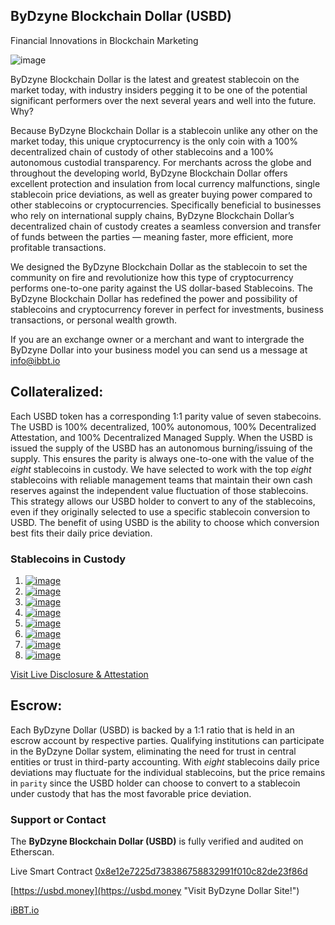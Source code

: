 ## ByDzyne Blockchain Dollar (USBD)
Financial Innovations in Blockchain Marketing

![image]()

ByDzyne Blockchain Dollar is the latest and greatest stablecoin on the market today, with industry insiders pegging it to be one of the potential significant performers over the next several years and well into the future. Why? 

Because ByDzyne Blockchain Dollar is a stablecoin unlike any other on the market today, this unique cryptocurrency is the only coin with a 100% decentralized chain of custody of other stablecoins and a 100% autonomous custodial transparency. For merchants across the globe and throughout the developing world, ByDzyne Blockchain Dollar offers excellent protection and insulation from local currency malfunctions, single stablecoin price deviations, as well as greater buying power compared to other stablecoins or cryptocurrencies. Specifically beneficial to businesses who rely on international supply chains, ByDzyne Blockchain Dollar’s decentralized chain of custody creates a seamless conversion and transfer of funds between the parties — meaning faster, more efficient, more profitable transactions.

We designed the ByDzyne Blockchain Dollar as the stablecoin to set the community on fire and revolutionize how this type of cryptocurrency performs one-to-one parity against the US dollar-based Stablecoins. The ByDzyne Blockchain Dollar has redefined the power and possibility of stablecoins and cryptocurrency forever in perfect for investments, business transactions, or personal wealth growth.

If you are an exchange owner or a merchant and want to intergrade the ByDzyne Dollar into your business model you can send us a message at info@ibbt.io

## Collateralized: 

Each USBD token has a corresponding 1:1 parity value of seven stabecoins. The USBD is 100% decentralized, 100% autonomous, 100% Decentralized Attestation, and 100% Decentralized Managed Supply.  When the USBD is issued the supply of the USBD has an autonomous burning/issuing of the supply. This ensures the parity is always one-to-one with the value of the _eight_ stablecoins in custody. We have selected to work with the top _eight_ stablecoins with reliable management teams that maintain their own cash reserves against the independent value fluctuation of those stablecoins. This strategy allows our USBD holder to convert to any of the stablecoins, even if they originally selected to use a specific stablecoin conversion to USBD. The benefit of using USBD is the ability to choose which conversion best fits their daily price deviation. 


### Stablecoins in Custody

1. [![image](https://etherscan.io/token/images/centre-usdc_28.png)](https://etherscan.io/address/0xa0b86991c6218b36c1d19d4a2e9eb0ce3606eb48?a=0x496266ff0876262b0177cef026a117abc24b2532 "USD Coin")
2. [![image](https://etherscan.io/token/images/MCDDai_32.png)](https://etherscan.io/address/0x6b175474e89094c44da98b954eedeac495271d0f?a=0x496266ff0876262b0177cef026a117abc24b2532 "Dai Stablecoin")
3. [![image](https://etherscan.io/token/images/paxos_28_2.png)](https://etherscan.io/address/0x8e870d67f660d95d5be530380d0ec0bd388289e1?a=0x496266ff0876262b0177cef026a117abc24b2532 "Paxos Standard")
4. [![image](https://etherscan.io/token/images/binanceusd_32.png)](https://etherscan.io/address/0x4fabb145d64652a948d72533023f6e7a623c7c53?a=0x496266ff0876262b0177cef026a117abc24b2532 "Binance Dollar")
5. [![image](https://etherscan.io/token/images/stableusd_32.png)](https://etherscan.io/address/0xa4bdb11dc0a2bec88d24a3aa1e6bb17201112ebe?a=0x496266ff0876262b0177cef026a117abc24b2532 "Stable USD")
6. [![image](https://etherscan.io/token/images/gemini_28.png)](https://etherscan.io/token/0x056fd409e1d7a124bd7017459dfea2f387b6d5cd?a=0x496266ff0876262b0177cef026a117abc24b2532 "Gemini USD")
7. [![image](https://etherscan.io/token/images/husd_32.png)](https://etherscan.io/address/0xdf574c24545e5ffecb9a659c229253d4111d87e1?a=0x496266ff0876262b0177cef026a117abc24b2532 "HUSD")
8. [![image](https://etherscan.io/token/images/trueusd_32.png)](https://etherscan.io/token/0x0000000000085d4780B73119b644AE5ecd22b376?a=0x496266ff0876262b0177cef026a117abc24b2532 "True USD")

[Visit Live Disclosure & Attestation](https://etherscan.io/tokenholdings?a=0x8e12e7225d738386758832991f010c82de23f86d)

## Escrow: 

Each ByDzyne Dollar (USBD) is backed by a 1:1 ratio that is held in an escrow account by respective parties. Qualifying institutions can participate in the ByDzyne Dollar system, eliminating the need for trust in central entities or trust in third-party accounting. With _eight_ stablecoins daily price deviations may fluctuate for the individual stablecoins, but the price remains in `parity` since the USBD holder can choose to convert to a stablecoin under custody that has the most favorable price deviation.

### Support or Contact

The **ByDzyne Blockchain Dollar (USBD)** is fully verified and audited on Etherscan.

Live Smart Contract [0x8e12e7225d738386758832991f010c82de23f86d](https://etherscan.io/address/0x8e12e7225d738386758832991f010c82de23f86d "Visit ByDzyne Dollar Contract on Etherscan.io!")

[https://usbd.money](https://usbd.money "Visit ByDzyne Dollar Site!")

[iBBT.io](https://ibbt.io "Visit iBlockchain Bank & Trust Technologies Co.!")


